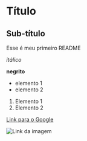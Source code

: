 # Título

## Sub-título

Esse é meu primeiro README

*itálico*

**negrito**

- elemento 1
- elemento 2

1) Elemento 1
2) Elemento 2

[Link para o Google](http://www.google.com.br)

![Link da imagem](https://git-scm.com/images/branching-illustration@2x.png)
